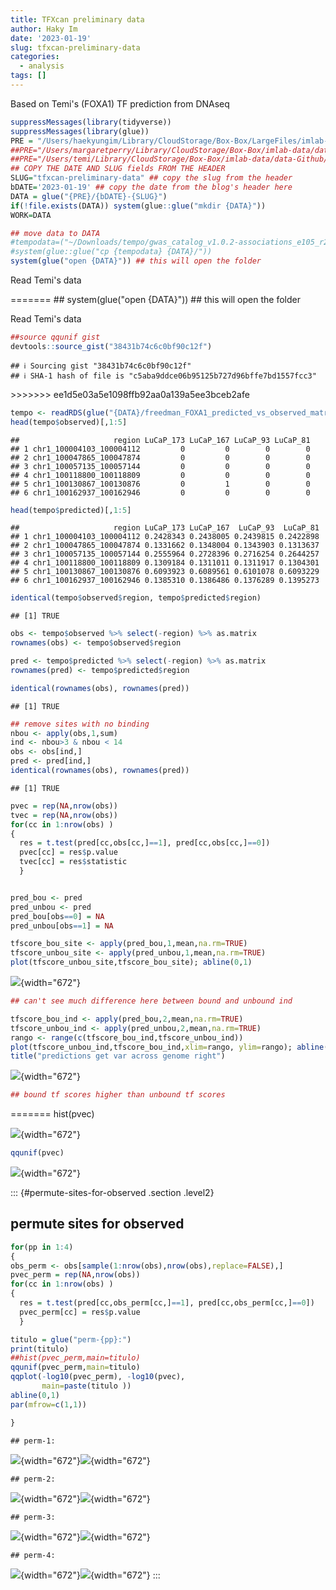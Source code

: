 ```yaml
--- 
title: TFXcan preliminary data 
author: Haky Im 
date: '2023-01-19' 
slug: tfxcan-preliminary-data 
categories: 
  - analysis
tags: [] 
---
```


Based on Temi's (FOXA1) TF prediction from DNAseq

```r
suppressMessages(library(tidyverse))
suppressMessages(library(glue))
PRE = "/Users/haekyungim/Library/CloudStorage/Box-Box/LargeFiles/imlab-data/data-Github/web-data"
##PRE="/Users/margaretperry/Library/CloudStorage/Box-Box/imlab-data/data-Github/web-data "
##PRE="/Users/temi/Library/CloudStorage/Box-Box/imlab-data/data-Github/web-data"
## COPY THE DATE AND SLUG fields FROM THE HEADER
SLUG="tfxcan-preliminary-data" ## copy the slug from the header
bDATE='2023-01-19' ## copy the date from the blog's header here
DATA = glue("{PRE}/{bDATE}-{SLUG}")
if(!file.exists(DATA)) system(glue::glue("mkdir {DATA}"))
WORK=DATA

## move data to DATA
#tempodata=("~/Downloads/tempo/gwas_catalog_v1.0.2-associations_e105_r2022-04-07.tsv")
#system(glue::glue("cp {tempodata} {DATA}/"))
system(glue("open {DATA}")) ## this will open the folder 
```

Read Temi's data

======= \## system(glue(\"open {DATA}\")) \## this will open the folder

Read Temi's data

```r
##source qqunif gist
devtools::source_gist("38431b74c6c0bf90c12f")
```

    ## ℹ Sourcing gist "38431b74c6c0bf90c12f"
    ## ℹ SHA-1 hash of file is "c5aba9ddce06b95125b727d96bffe7bd1557fcc3"

\>\>\>\>\>\>\> ee1d5e03a5e1098ffb92aa0a139a5ee3bceb2afe

```r
tempo <- readRDS(glue("{DATA}/freedman_FOXA1_predicted_vs_observed_matrix_2023-01-19.rds"))
head(tempo$observed)[,1:5]
```

    ##                     region LuCaP_173 LuCaP_167 LuCaP_93 LuCaP_81
    ## 1 chr1_100004103_100004112         0         0        0        0
    ## 2 chr1_100047865_100047874         0         0        0        0
    ## 3 chr1_100057135_100057144         0         0        0        0
    ## 4 chr1_100118800_100118809         0         0        0        0
    ## 5 chr1_100130867_100130876         0         1        0        0
    ## 6 chr1_100162937_100162946         0         0        0        0

```r
head(tempo$predicted)[,1:5]
```

    ##                     region LuCaP_173 LuCaP_167  LuCaP_93  LuCaP_81
    ## 1 chr1_100004103_100004112 0.2428343 0.2438005 0.2439815 0.2422898
    ## 2 chr1_100047865_100047874 0.1331662 0.1348004 0.1343903 0.1313637
    ## 3 chr1_100057135_100057144 0.2555964 0.2728396 0.2716254 0.2644257
    ## 4 chr1_100118800_100118809 0.1309184 0.1311011 0.1311917 0.1304301
    ## 5 chr1_100130867_100130876 0.6093923 0.6089561 0.6101078 0.6093229
    ## 6 chr1_100162937_100162946 0.1385310 0.1386486 0.1376289 0.1395273

```r
identical(tempo$observed$region, tempo$predicted$region)
```

    ## [1] TRUE

```r
obs <- tempo$observed %>% select(-region) %>% as.matrix
rownames(obs) <- tempo$observed$region

pred <- tempo$predicted %>% select(-region) %>% as.matrix
rownames(pred) <- tempo$predicted$region

identical(rownames(obs), rownames(pred))
```

    ## [1] TRUE

```r
## remove sites with no binding
nbou <- apply(obs,1,sum)
ind <- nbou>3 & nbou < 14
obs <- obs[ind,]
pred <- pred[ind,]
identical(rownames(obs), rownames(pred))
```

    ## [1] TRUE

```r
pvec = rep(NA,nrow(obs))
tvec = rep(NA,nrow(obs))
for(cc in 1:nrow(obs) ) 
{
  res = t.test(pred[cc,obs[cc,]==1], pred[cc,obs[cc,]==0])
  pvec[cc] = res$p.value
  tvec[cc] = res$statistic
  }


pred_bou <- pred
pred_unbou <- pred
pred_bou[obs==0] = NA
pred_unbou[obs==1] = NA

tfscore_bou_site <- apply(pred_bou,1,mean,na.rm=TRUE)
tfscore_unbou_site <- apply(pred_unbou,1,mean,na.rm=TRUE)
plot(tfscore_unbou_site,tfscore_bou_site); abline(0,1)
```

![](%7B%7B%3C%20blogdown/postref%20%3E%7D%7Dindex_files/figure-html/unnamed-chunk-2-1.png){width="672"}

```r
## can't see much difference here between bound and unbound ind

tfscore_bou_ind <- apply(pred_bou,2,mean,na.rm=TRUE)
tfscore_unbou_ind <- apply(pred_unbou,2,mean,na.rm=TRUE)
rango <- range(c(tfscore_bou_ind,tfscore_unbou_ind))
plot(tfscore_unbou_ind,tfscore_bou_ind,xlim=rango, ylim=rango); abline(0,1); 
title("predictions get var across genome right")
```

![](%7B%7B%3C%20blogdown/postref%20%3E%7D%7Dindex_files/figure-html/unnamed-chunk-2-2.png){width="672"}

```r
## bound tf scores higher than unbound tf scores
```

======= hist(pvec)

![](%7B%7B%3C%20blogdown/postref%20%3E%7D%7Dindex_files/figure-html/unnamed-chunk-2-1.png){width="672"}

```r
qqunif(pvec)
```

![](%7B%7B%3C%20blogdown/postref%20%3E%7D%7Dindex_files/figure-html/unnamed-chunk-2-2.png){width="672"}

::: {#permute-sites-for-observed .section .level2}
## permute sites for observed

```r
for(pp in 1:4)
{
obs_perm <- obs[sample(1:nrow(obs),nrow(obs),replace=FALSE),]
pvec_perm = rep(NA,nrow(obs))
for(cc in 1:nrow(obs) ) 
{
  res = t.test(pred[cc,obs_perm[cc,]==1], pred[cc,obs_perm[cc,]==0])
  pvec_perm[cc] = res$p.value
  }

titulo = glue("perm-{pp}:")
print(titulo)
##hist(pvec_perm,main=titulo)
qqunif(pvec_perm,main=titulo)
qqplot(-log10(pvec_perm), -log10(pvec), 
       main=paste(titulo ))
abline(0,1)
par(mfrow=c(1,1))

}
```

    ## perm-1:

![](%7B%7B%3C%20blogdown/postref%20%3E%7D%7Dindex_files/figure-html/unnamed-chunk-3-1.png){width="672"}![](%7B%7B%3C%20blogdown/postref%20%3E%7D%7Dindex_files/figure-html/unnamed-chunk-3-2.png){width="672"}

    ## perm-2:

![](%7B%7B%3C%20blogdown/postref%20%3E%7D%7Dindex_files/figure-html/unnamed-chunk-3-3.png){width="672"}![](%7B%7B%3C%20blogdown/postref%20%3E%7D%7Dindex_files/figure-html/unnamed-chunk-3-4.png){width="672"}

    ## perm-3:

![](%7B%7B%3C%20blogdown/postref%20%3E%7D%7Dindex_files/figure-html/unnamed-chunk-3-5.png){width="672"}![](%7B%7B%3C%20blogdown/postref%20%3E%7D%7Dindex_files/figure-html/unnamed-chunk-3-6.png){width="672"}

    ## perm-4:

![](%7B%7B%3C%20blogdown/postref%20%3E%7D%7Dindex_files/figure-html/unnamed-chunk-3-7.png){width="672"}![](%7B%7B%3C%20blogdown/postref%20%3E%7D%7Dindex_files/figure-html/unnamed-chunk-3-8.png){width="672"}
:::

